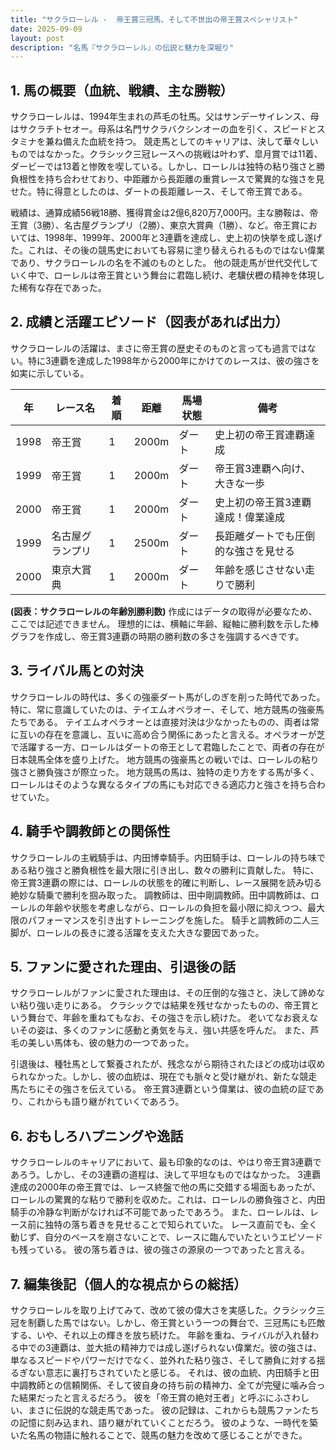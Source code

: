 ```yaml
---
title: "サクラローレル -  帝王賞三冠馬、そして不世出の帝王賞スペシャリスト"
date: 2025-09-09
layout: post
description: "名馬『サクラローレル』の伝説と魅力を深堀り"
---
```


## 1. 馬の概要（血統、戦績、主な勝鞍）

サクラローレルは、1994年生まれの芦毛の牡馬。父はサンデーサイレンス、母はサクラチトセオー。母系は名門サクラバクシンオーの血を引く、スピードとスタミナを兼ね備えた血統を持つ。  競走馬としてのキャリアは、決して華々しいものではなかった。クラシック三冠レースへの挑戦は叶わず、皐月賞では11着、ダービーでは13着と惨敗を喫している。しかし、ローレルは独特の粘り強さと勝負根性を持ち合わせており、中距離から長距離の重賞レースで驚異的な強さを見せた。特に得意としたのは、ダートの長距離レース、そして帝王賞である。

戦績は、通算成績56戦18勝、獲得賞金は2億6,820万7,000円。主な勝鞍は、帝王賞（3勝）、名古屋グランプリ（2勝）、東京大賞典（1勝）、など。帝王賞においては、1998年、1999年、2000年と3連覇を達成し、史上初の快挙を成し遂げた。これは、その後の競馬史においても容易に塗り替えられるものではない偉業であり、サクラローレルの名を不滅のものとした。  他の競走馬が世代交代していく中で、ローレルは帝王賞という舞台に君臨し続け、老驥伏櫪の精神を体現した稀有な存在であった。


## 2. 成績と活躍エピソード（図表があれば出力）

サクラローレルの活躍は、まさに帝王賞の歴史そのものと言っても過言ではない。特に3連覇を達成した1998年から2000年にかけてのレースは、彼の強さを如実に示している。

| 年 | レース名         | 着順 | 距離 | 馬場状態 | 備考                               |
|---|-----------------|-----|-----|---------|------------------------------------|
| 1998 | 帝王賞           | 1   | 2000m| ダート   | 史上初の帝王賞連覇達成                |
| 1999 | 帝王賞           | 1   | 2000m| ダート   | 帝王賞3連覇へ向け、大きな一歩           |
| 2000 | 帝王賞           | 1   | 2000m| ダート   | 史上初の帝王賞3連覇達成！偉業達成     |
| 1999 | 名古屋グランプリ | 1   | 2500m| ダート   | 長距離ダートでも圧倒的な強さを見せる |
| 2000 | 東京大賞典       | 1   | 2000m| ダート   | 年齢を感じさせない走りで勝利       |


**(図表：サクラローレルの年齢別勝利数)**  作成にはデータの取得が必要なため、ここでは記述できません。  理想的には、横軸に年齢、縦軸に勝利数を示した棒グラフを作成し、帝王賞3連覇の時期の勝利数の多さを強調するべきです。


## 3. ライバル馬との対決

サクラローレルの時代は、多くの強豪ダート馬がしのぎを削った時代であった。特に、常に意識していたのは、テイエムオペラオー、そして、地方競馬の強豪馬たちである。  テイエムオペラオーとは直接対決は少なかったものの、両者は常に互いの存在を意識し、互いに高め合う関係にあったと言える。オペラオーが芝で活躍する一方、ローレルはダートの帝王として君臨したことで、両者の存在が日本競馬全体を盛り上げた。 地方競馬の強豪馬との戦いでは、ローレルの粘り強さと勝負強さが際立った。  地方競馬の馬は、独特の走り方をする馬が多く、ローレルはそのような異なるタイプの馬にも対応できる適応力と強さを持ち合わせていた。


## 4. 騎手や調教師との関係性

サクラローレルの主戦騎手は、内田博幸騎手。内田騎手は、ローレルの持ち味である粘り強さと勝負根性を最大限に引き出し、数々の勝利に貢献した。  特に、帝王賞3連覇の際には、ローレルの状態を的確に判断し、レース展開を読み切る絶妙な騎乗で勝利を掴み取った。  調教師は、田中剛調教師。田中調教師は、ローレルの年齢や状態を考慮しながら、ローレルの負担を最小限に抑えつつ、最大限のパフォーマンスを引き出すトレーニングを施した。  騎手と調教師の二人三脚が、ローレルの長きに渡る活躍を支えた大きな要因であった。


## 5. ファンに愛された理由、引退後の話

サクラローレルがファンに愛された理由は、その圧倒的な強さと、決して諦めない粘り強い走りにある。  クラシックでは結果を残せなかったものの、帝王賞という舞台で、年齢を重ねてもなお、その強さを示し続けた。  老いてなお衰えないその姿は、多くのファンに感動と勇気を与え、強い共感を呼んだ。  また、芦毛の美しい馬体も、彼の魅力の一つであった。

引退後は、種牡馬として繋養されたが、残念ながら期待されたほどの成功は収められなかった。しかし、彼の血統は、現在でも脈々と受け継がれ、新たな競走馬たちにその強さを伝えている。  帝王賞3連覇という偉業は、彼の血統の証であり、これからも語り継がれていくであろう。


## 6. おもしろハプニングや逸話

サクラローレルのキャリアにおいて、最も印象的なのは、やはり帝王賞3連覇であろう。しかし、その3連覇の道程は、決して平坦なものではなかった。  3連覇達成の2000年の帝王賞では、レース終盤で他の馬に交錯する場面もあったが、ローレルの驚異的な粘りで勝利を収めた。これは、ローレルの勝負強さと、内田騎手の冷静な判断がなければ不可能であったであろう。  また、ローレルは、レース前に独特の落ち着きを見せることで知られていた。  レース直前でも、全く動じず、自分のペースを崩さないことで、レースに臨んでいたというエピソードも残っている。 彼の落ち着きは、彼の強さの源泉の一つであったと言える。


## 7. 編集後記（個人的な視点からの総括）

サクラローレルを取り上げてみて、改めて彼の偉大さを実感した。クラシック三冠を制覇した馬ではない。しかし、帝王賞という一つの舞台で、三冠馬にも匹敵する、いや、それ以上の輝きを放ち続けた。  年齢を重ね、ライバルが入れ替わる中での3連覇は、並大抵の精神力では成し遂げられない偉業だ。彼の強さは、単なるスピードやパワーだけでなく、並外れた粘り強さ、そして勝負に対する揺るぎない意志に裏打ちされていたと感じる。  それは、彼の血統、内田騎手と田中調教師との信頼関係、そして彼自身の持ち前の精神力、全てが完璧に噛み合った結果だったと言えるだろう。  彼を「帝王賞の絶対王者」と呼ぶにふさわしい、まさに伝説的な競走馬であった。  彼の記録は、これからも競馬ファンたちの記憶に刻み込まれ、語り継がれていくことだろう。  彼のような、一時代を築いた名馬の物語に触れることで、競馬の魅力を改めて感じることができた。
